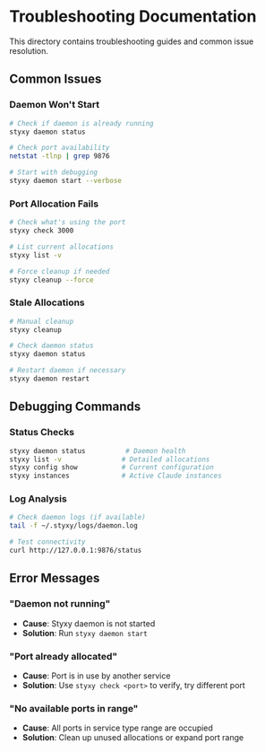 # Troubleshooting Documentation

This directory contains troubleshooting guides and common issue resolution.

## Common Issues

### Daemon Won't Start
```bash
# Check if daemon is already running
styxy daemon status

# Check port availability
netstat -tlnp | grep 9876

# Start with debugging
styxy daemon start --verbose
```

### Port Allocation Fails
```bash
# Check what's using the port
styxy check 3000

# List current allocations
styxy list -v

# Force cleanup if needed
styxy cleanup --force
```

### Stale Allocations
```bash
# Manual cleanup
styxy cleanup

# Check daemon status
styxy daemon status

# Restart daemon if necessary
styxy daemon restart
```

## Debugging Commands

### Status Checks
```bash
styxy daemon status          # Daemon health
styxy list -v               # Detailed allocations
styxy config show           # Current configuration
styxy instances             # Active Claude instances
```

### Log Analysis
```bash
# Check daemon logs (if available)
tail -f ~/.styxy/logs/daemon.log

# Test connectivity
curl http://127.0.0.1:9876/status
```

## Error Messages

### "Daemon not running"
- **Cause**: Styxy daemon is not started
- **Solution**: Run `styxy daemon start`

### "Port already allocated"
- **Cause**: Port is in use by another service
- **Solution**: Use `styxy check <port>` to verify, try different port

### "No available ports in range"
- **Cause**: All ports in service type range are occupied
- **Solution**: Clean up unused allocations or expand port range